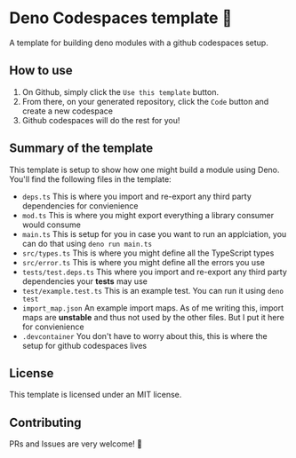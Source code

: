 # Deno Codespaces template 🦕
A template for building deno modules with a github codespaces setup.

## How to use
1. On Github, simply click the `Use this template` button.
2. From there, on your generated repository, click the `Code` button and create a new codespace
3. Github codespaces will do the rest for you!

## Summary of the template
This template is setup to show how one might build a module using
Deno. You'll find the following files in the template:
- `deps.ts` This is where you import and re-export any third party dependencies for convienience
- `mod.ts` This is where you might export everything a library consumer would consume
- `main.ts` This is setup for you in case you want to run an applciation, 
you can do that using `deno run main.ts`
- `src/types.ts` This is where you might define all the TypeScript types
- `src/error.ts` This is where you might define all the errors you use
- `tests/test.deps.ts` This where you import and re-export any third party dependencies
 your **tests** may use
- `test/example.test.ts` This is an example test. You can run it using `deno test`
- `import_map.json` An example import maps. As of me writing this, import maps are
**unstable** and thus not used by the other files. But I put it here for convienience
- `.devcontainer` You don't have to worry about this, this is where the setup for
github codespaces lives

## License
This template is licensed under an MIT license.

## Contributing
PRs and Issues are very welcome! 🤝

